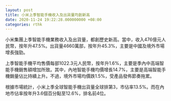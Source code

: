 ```yaml
---
layout: post
title: 小米上季智能手機收入及出貨量均創新高
date: 2020-11-24 19:22:28.000000000 +08:00
categories: rthk
---
```


小米集團上季智能手機業務收入及出貨量，都創歷史新高。當中，收入476億元人民幣，按年升47.5%。出貨量4660萬部，按年升45.3%，主要是中國及境外市場增長強勁。

上季智能手機平均售價每部1022.3元人民幣，按年升1.6%，主要是季內中高端智能手機銷售額增加所致。其中，內地智能手機均價增長14.7%，主要是高端智能手機銷量佔比持續上升。不過，境外市場均價跌1.5%，受產品發佈節奏拖累。

根據市場統計，小米上季全球智能手機出貨量全球排第3，市佔率13.5%。而在內地市佔率按年升3.6個百分點至12.6%，排名前4位。
